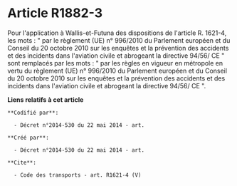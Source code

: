 # Article R1882-3

Pour l'application à Wallis-et-Futuna des dispositions de l'article R. 1621-4, les mots : " par le règlement (UE) n° 996/2010
du Parlement européen et du Conseil du 20 octobre 2010 sur les enquêtes et la prévention des accidents et des incidents dans
l'aviation civile et abrogeant la directive 94/56/ CE " sont remplacés par les mots : " par les règles en vigueur en
métropole en vertu du règlement (UE) n° 996/2010 du Parlement européen et du Conseil du 20 octobre 2010 sur les enquêtes et
la prévention des accidents et des incidents dans l'aviation civile et abrogeant la directive 94/56/ CE ".

**Liens relatifs à cet article**

	**Codifié par**:

	  - Décret n°2014-530 du 22 mai 2014 - art.

	**Créé par**:

	  - Décret n°2014-530 du 22 mai 2014 - art.

	**Cite**:

	  - Code des transports - art. R1621-4 (V)
